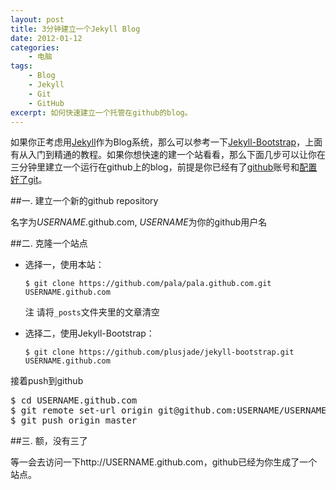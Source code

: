 ```yaml
--- 
layout: post
title: 3分钟建立一个Jekyll Blog
date: 2012-01-12
categories:
    - 电脑
tags:
    - Blog
    - Jekyll
    - Git
    - GitHub
excerpt: 如何快速建立一个托管在github的blog。
---
```


如果你正考虑用[Jekyll](https://github.com/mojombo/jekyll)作为Blog系统，那么可以参考一下[Jekyll-Bootstrap](http://jekyllbootstrap.com/)，上面有从入门到精通的教程。如果你想快速的建一个站看看，那么下面几步可以让你在三分钟里建立一个运行在github上的blog，前提是你已经有了[github](https://github.com/)账号和[配置好了git](http://help.github.com/mac-set-up-git/)。

##一. 建立一个新的github repository

名字为*USERNAME*.github.com, *USERNAME*为你的github用户名

##二. 克隆一个站点

* 选择一，使用本站： 
	
	`$ git clone https://github.com/pala/pala.github.com.git USERNAME.github.com`
	
	<span class="label label-info">注</span> 请将`_posts`文件夹里的文章清空

* 选择二，使用Jekyll-Bootstrap： 

	`$ git clone https://github.com/plusjade/jekyll-bootstrap.git USERNAME.github.com`

接着push到github

<pre class="prettyprint">
$ cd USERNAME.github.com
$ git remote set-url origin git@github.com:USERNAME/USERNAME.github.com.git
$ git push origin master
</pre>

##三. 额，没有三了

等一会去访问一下http://USERNAME.github.com，github已经为你生成了一个站点。
